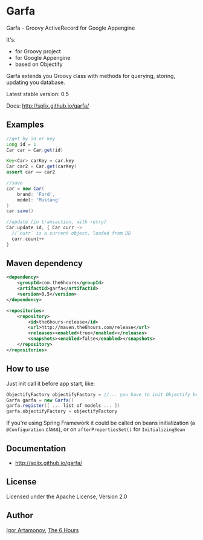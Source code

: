 Garfa
=====

Garfa - Groovy ActiveRecord for Google Appengine

It's:

 * for Groovy project
 * for Google Appengine
 * based on Objectify

Garfa extends you Groovy class with methods for querying, storing, updating you database.

Latest stable version: 0.5

Docs: http://splix.github.io/garfa/

Examples
--------


```groovy
//get by id or key
Long id = 1
Car car = Car.get(id)

Key<Car> carKey = car.key
Car car2 = Car.get(carKey)
assert car == car2

//save
car = new Car(
    brand: 'Ford',
    model: 'Mustang'
)
car.save()

//update (in transaction, with retry)
Car.update id, { Car curr ->
  //`curr` is a current object, loaded from DB
  curr.count++
}
```

Maven dependency
----------------

```xml
<dependency>
    <groupId>com.the6hours</groupId>
    <artifactId>garfa</artifactId>
    <version>0.5</version>
</dependency>
```

```xml
<repositories>
    <repository>
        <id>the6hours-release</id>
        <url>http://maven.the6hours.com/release</url>
        <releases><enabled>true</enabled></releases>
        <snapshots><enabled>false</enabled></snapshots>
    </repository>
</repositories>
```


How to use
----------

Just init call it before app start, like:

```groovy
ObjectifyFactory objectifyFactory = //... you have to init Objectify before Garfa
Garfa garfa = new Garfa()
garfa.register([ ... list of models ... ])
garfa.objectifyFactory = objectifyFactory
```

If you're using Spring Framework it could be called on beans initialization (a `@Configuration` class), or
 on `afterPropertiesSet()` for `InitializingBean`

Documentation
-------------

 * http://splix.github.io/garfa/

License
-------

Licensed under the Apache License, Version 2.0

Author
------
[Igor Artamonov](http://igorartamonov.com), [The 6 Hours](http://the6hours.com)